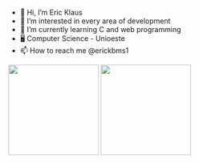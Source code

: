- 👋 Hi, I’m Eric Klaus
- 👀 I’m interested in every area of development
- 🌱 I’m currently learning C and web programming
- 🖥️ Computer Science - Unioeste
- 📫 How to reach me @erickbms1

<img height="180em" src="https://github-readme-stats.vercel.app/api?username=ericklaus16&show_icons=true&theme=monokai&include_all_commits=true&count_private=true"/>
<img height="180em" src="https://github-readme-stats.vercel.app/api/top-langs/?username=ericklaus16&layout=compact&langs_count=7&theme=monokai"/>
